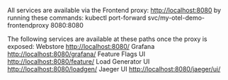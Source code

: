  All services are available via the Frontend proxy: <http://localhost:8080>
  by running these commands:
     kubectl port-forward svc/my-otel-demo-frontendproxy 8080:8080

  The following services are available at these paths once the proxy is exposed:
  Webstore             <http://localhost:8080/>
  Grafana              <http://localhost:8080/grafana/>
  Feature Flags UI     <http://localhost:8080/feature/>
  Load Generator UI    <http://localhost:8080/loadgen/>
  Jaeger UI            <http://localhost:8080/jaeger/ui/>
